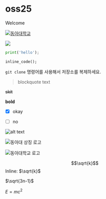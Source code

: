 # oss25
Welcome

[![동아대학교](https://wwwold.donga.ac.kr/Web2017/Sub/001004001_2021_symbol.jpg)](https://donga.ac.kr)


[![](https://wwwold.donga.ac.kr/Web2017/Sub/001004001_2021_symbol.jpg)](https://www.donga.ac.kr)


```python
print('hello');
```
`inline_code();`

`git clone` 명령어를 사용해서 저장소를 복제하세요.

> blockquote text

~~skit~~

**bold**  


- [x] okay
- [ ] no


![alt text](https://wwwold.donga.ac.kr/Web2017/Sub/001004001_2021_symbol.jpg "동아대학교 로고")

![동아대 상징 로고](https://wwwold.donga.ac.kr/Web2017/Sub/001004001_2021_symbol.jpg "동아대학교 로고")

![][dau-logo]

[dau-logo]: https://wwwold.donga.ac.kr/Web2017/Sub/001004001_2021_symbol.jpg "동아대학교 로고"


$$\sqrt{k}$$
Inline: $\sqrt{k}$

$\sqrt{3n-1}$

$E = mc^2$
